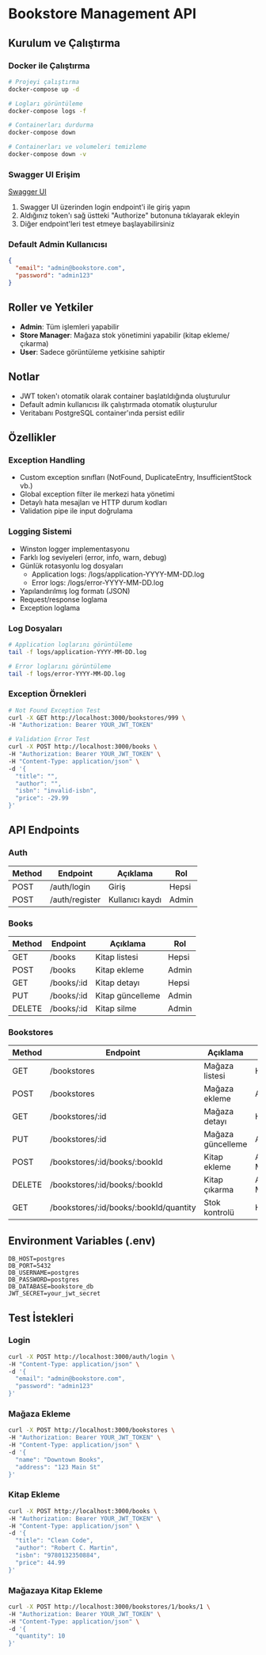 # Bookstore Management API

## Kurulum ve Çalıştırma

### Docker ile Çalıştırma

```bash
# Projeyi çalıştırma
docker-compose up -d

# Logları görüntüleme
docker-compose logs -f

# Containerları durdurma
docker-compose down

# Containerları ve volumeleri temizleme
docker-compose down -v
```

### Swagger UI Erişim

[Swagger UI](http://localhost:3000/api)

1. Swagger UI üzerinden login endpoint'i ile giriş yapın
2. Aldığınız token'ı sağ üstteki "Authorize" butonuna tıklayarak ekleyin
3. Diğer endpoint'leri test etmeye başlayabilirsiniz

### Default Admin Kullanıcısı

```json
{
  "email": "admin@bookstore.com",
  "password": "admin123"
}
```

## Roller ve Yetkiler

- **Admin**: Tüm işlemleri yapabilir
- **Store Manager**: Mağaza stok yönetimini yapabilir (kitap ekleme/çıkarma)
- **User**: Sadece görüntüleme yetkisine sahiptir

## Notlar

- JWT token'ı otomatik olarak container başlatıldığında oluşturulur
- Default admin kullanıcısı ilk çalıştırmada otomatik oluşturulur
- Veritabanı PostgreSQL container'ında persist edilir

## Özellikler

### Exception Handling
- Custom exception sınıfları (NotFound, DuplicateEntry, InsufficientStock vb.)
- Global exception filter ile merkezi hata yönetimi
- Detaylı hata mesajları ve HTTP durum kodları
- Validation pipe ile input doğrulama

### Logging Sistemi
- Winston logger implementasyonu
- Farklı log seviyeleri (error, info, warn, debug)
- Günlük rotasyonlu log dosyaları
  - Application logs: /logs/application-YYYY-MM-DD.log
  - Error logs: /logs/error-YYYY-MM-DD.log
- Yapılandırılmış log formatı (JSON)
- Request/response loglama
- Exception loglama

### Log Dosyaları

```bash
# Application loglarını görüntüleme
tail -f logs/application-YYYY-MM-DD.log

# Error loglarını görüntüleme
tail -f logs/error-YYYY-MM-DD.log
```

### Exception Örnekleri

```bash
# Not Found Exception Test
curl -X GET http://localhost:3000/bookstores/999 \
-H "Authorization: Bearer YOUR_JWT_TOKEN"

# Validation Error Test
curl -X POST http://localhost:3000/books \
-H "Authorization: Bearer YOUR_JWT_TOKEN" \
-H "Content-Type: application/json" \
-d '{
  "title": "",
  "author": "",
  "isbn": "invalid-isbn",
  "price": -29.99
}'
```

## API Endpoints

### Auth

| Method | Endpoint        | Açıklama       | Rol   |
|--------|-----------------|----------------|-------|
| POST   | /auth/login     | Giriş          | Hepsi |
| POST   | /auth/register  | Kullanıcı kaydı| Admin |

### Books

| Method | Endpoint        | Açıklama       | Rol   |
|--------|-----------------|----------------|-------|
| GET    | /books          | Kitap listesi  | Hepsi |
| POST   | /books          | Kitap ekleme   | Admin |
| GET    | /books/:id      | Kitap detayı   | Hepsi |
| PUT    | /books/:id      | Kitap güncelleme | Admin |
| DELETE | /books/:id      | Kitap silme    | Admin |

### Bookstores

| Method | Endpoint                      | Açıklama         | Rol             |
|--------|-------------------------------|------------------|-----------------|
| GET    | /bookstores                   | Mağaza listesi   | Hepsi           |
| POST   | /bookstores                   | Mağaza ekleme    | Admin           |
| GET    | /bookstores/:id               | Mağaza detayı    | Hepsi           |
| PUT    | /bookstores/:id               | Mağaza güncelleme| Admin           |
| POST   | /bookstores/:id/books/:bookId | Kitap ekleme     | Admin, Manager  |
| DELETE | /bookstores/:id/books/:bookId | Kitap çıkarma    | Admin, Manager  |
| GET    | /bookstores/:id/books/:bookId/quantity | Stok kontrolü | Hepsi |

## Environment Variables (.env)

```env
DB_HOST=postgres
DB_PORT=5432
DB_USERNAME=postgres
DB_PASSWORD=postgres
DB_DATABASE=bookstore_db
JWT_SECRET=your_jwt_secret
```

## Test İstekleri

### Login

```bash
curl -X POST http://localhost:3000/auth/login \
-H "Content-Type: application/json" \
-d '{
  "email": "admin@bookstore.com",
  "password": "admin123"
}'
```

### Mağaza Ekleme

```bash
curl -X POST http://localhost:3000/bookstores \
-H "Authorization: Bearer YOUR_JWT_TOKEN" \
-H "Content-Type: application/json" \
-d '{
  "name": "Downtown Books",
  "address": "123 Main St"
}'
```

### Kitap Ekleme

```bash
curl -X POST http://localhost:3000/books \
-H "Authorization: Bearer YOUR_JWT_TOKEN" \
-H "Content-Type: application/json" \
-d '{
  "title": "Clean Code",
  "author": "Robert C. Martin",
  "isbn": "9780132350884",
  "price": 44.99
}'
```

### Mağazaya Kitap Ekleme

```bash
curl -X POST http://localhost:3000/bookstores/1/books/1 \
-H "Authorization: Bearer YOUR_JWT_TOKEN" \
-H "Content-Type: application/json" \
-d '{
  "quantity": 10
}'
```
